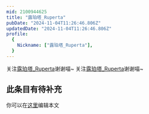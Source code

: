 ```yaml
---
mid: 2100944625
title: "露珀塔_Ruperta"
pubDate: "2024-11-04T11:26:46.806Z"
updatedDate: "2024-11-04T11:26:46.806Z"
profile:
  {
    Nickname: ["露珀塔_Ruperta"],
  }
---
```


关注[露珀塔_Ruperta](https://space.bilibili.com/2100944625)谢谢喵~ 关注[露珀塔_Ruperta](https://space.bilibili.com/2100944625)谢谢喵~

## 此条目有待补充
你可以在[这里](https://github.com/Yuhanawa/VTuber.ICU-Content/edit/master/v/露珀塔_Ruperta/index.md)编辑本文
